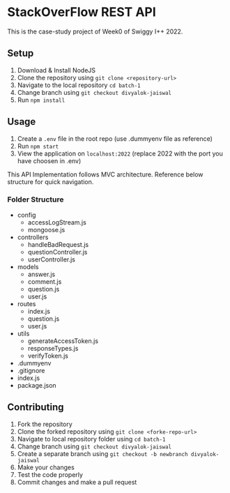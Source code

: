 # StackOverFlow REST API

This is the case-study project of Week0 of Swiggy I++ 2022.

## Setup

1. Download & Install NodeJS
2. Clone the repository using `git clone <repository-url>`
3. Navigate to the local repository `cd batch-1`
4. Change branch using `git checkout divyalok-jaiswal`
5. Run `npm install`

## Usage

1. Create a `.env` file in the root repo (use .dummyenv file as reference)
2. Run `npm start`
3. View the application on `localhost:2022` (replace 2022 with the port you have choosen in .env)

This API Implementation follows MVC architecture. Reference below structure for quick navigation.

### Folder Structure

-   config
    -   accessLogStream.js
    -   mongoose.js
-   controllers
    -   handleBadRequest.js
    -   questionController.js
    -   userController.js
-   models
    -   answer.js
    -   comment.js
    -   question.js
    -   user.js
-   routes
    -   index.js
    -   question.js
    -   user.js
-   utils
    -   generateAccessToken.js
    -   responseTypes.js
    -   verifyToken.js
-   .dummyenv
-   .gitignore
-   index.js
-   package.json

## Contributing

1. Fork the repository
2. Clone the forked repository using `git clone <forke-repo-url>`
3. Navigate to local repository folder using `cd batch-1`
4. Change branch using `git checkout divyalok-jaiswal`
5. Create a separate branch using `git checkout -b newbranch divyalok-jaiswal`
6. Make your changes
7. Test the code properly
8. Commit changes and make a pull request 

